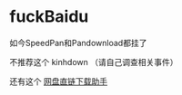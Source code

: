 # fuckBaidu

如今SpeedPan和Pandownload都挂了

不推荐这个 kinhdown （请自己调查相关事件）

还有这个 [网盘直链下载助手](https://www.baiduyun.wiki/)

